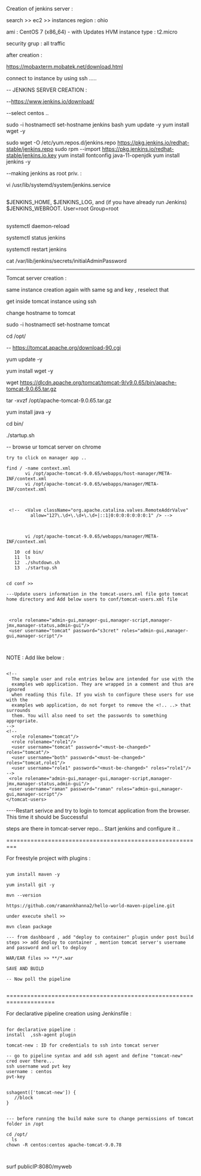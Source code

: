 Creation of jenkins server :

search >> ec2 >> instances
region : ohio

 ami : CentOS 7 (x86_64) - with Updates HVM
instance type : t2.micro

security grup : all traffic

after creation :

https://mobaxterm.mobatek.net/download.html

connect to instance by using ssh .....

--
JENKINS SERVER CREATION :

--https://www.jenkins.io/download/

--select centos ..


sudo -i
 hostnamectl set-hostname jenkins
 bash
yum update -y
yum install wget -y


sudo wget -O /etc/yum.repos.d/jenkins.repo https://pkg.jenkins.io/redhat-stable/jenkins.repo
sudo rpm --import https://pkg.jenkins.io/redhat-stable/jenkins.io.key
yum install fontconfig java-11-openjdk
yum install jenkins -y


--making jenkins as root priv. :

vi /usr/lib/systemd/system/jenkins.service

##
$JENKINS_HOME, $JENKINS_LOG, and (if you have already run Jenkins)
$JENKINS_WEBROOT.
User=root Group=root
##

systemctl daemon-reload

systemctl status jenkins

systemctl restart jenkins

cat /var/lib/jenkins/secrets/initialAdminPassword

-----


Tomcat server creation :

same instance creation again with same sg and key , reselect that

get inside tomcat instance using ssh

change hostname to tomcat

 sudo -i
hostnamectl set-hostname tomcat

cd /opt/

-- https://tomcat.apache.org/download-90.cgi

yum update -y

yum install wget -y

wget https://dlcdn.apache.org/tomcat/tomcat-9/v9.0.65/bin/apache-tomcat-9.0.65.tar.gz

tar -xvzf /opt/apache-tomcat-9.0.65.tar.gz

yum install java -y

cd bin/

./startup.sh

-- browse ur tomcat server on chrome

```
try to click on manager app ..

find / -name context.xml
       vi /opt/apache-tomcat-9.0.65/webapps/host-manager/META-INF/context.xml
       vi /opt/apache-tomcat-9.0.65/webapps/manager/META-INF/context.xml
       
       

 <!--  <Valve className="org.apache.catalina.valves.RemoteAddrValve"
         allow="127\.\d+\.\d+\.\d+|::1|0:0:0:0:0:0:0:1" /> -->
         
         

       vi /opt/apache-tomcat-9.0.65/webapps/manager/META-INF/context.xml
  
   10  cd bin/
   11  ls
   12  ./shutdown.sh
   13  ./startup.sh


cd conf >>

---Update users information in the tomcat-users.xml file goto tomcat home directory and Add below users to conf/tomcat-users.xml file



 <role rolename="admin-gui,manager-gui,manager-script,manager-jmx,manager-status,admin-gui"/>
 <user username="tomcat" password="s3cret" roles="admin-gui,manager-gui,manager-script"/>
  
  

```
NOTE : Add like below :

```

<!--
  The sample user and role entries below are intended for use with the
  examples web application. They are wrapped in a comment and thus are ignored
  when reading this file. If you wish to configure these users for use with the
  examples web application, do not forget to remove the <!.. ..> that surrounds
  them. You will also need to set the passwords to something appropriate.
-->
<!--
  <role rolename="tomcat"/>
  <role rolename="role1"/>
  <user username="tomcat" password="<must-be-changed>" roles="tomcat"/>
  <user username="both" password="<must-be-changed>" roles="tomcat,role1"/>
  <user username="role1" password="<must-be-changed>" roles="role1"/>
-->
 <role rolename="admin-gui,manager-gui,manager-script,manager-jmx,manager-status,admin-gui"/>
 <user username="raman" password="raman" roles="admin-gui,manager-gui,manager-script"/>
</tomcat-users>

```

----Restart serivce and try to login to tomcat application from the browser. This time it should be Successful

steps are there in tomcat-server repo...
Start jenkins and configure it ..


=========================================================

For freestyle project with plugins :
```

yum install maven -y

yum install git -y

mvn --version

https://github.com/ramannkhanna2/hello-world-maven-pipeline.git

under execute shell >>

mvn clean package

--- from dashboard , add "deploy to container" plugin under post build steps >> add deploy to container , mention tomcat server's username and password and url to deploy

WAR/EAR files >> **/*.war

SAVE AND BUILD

-- Now poll the pipeline


```
====================================================================

For declarative pipeline creation using Jenkinsfile :

```

for declarative pipeline :
install  ,ssh-agent plugin

tomcat-new : ID for credentials to ssh into tomcat server

-- go to pipeline syntax and add ssh agent and define "tomcat-new" cred over there...
ssh username wud pvt key 
username : centos
pvt-key


sshagent(['tomcat-new']) {
   //block
}


--- before running the build make sure to change permissions of tomcat folder in /opt

cd /opt/
  ls
chown -R centos:centos apache-tomcat-9.0.78



```

surf publicIP:8080/myweb
